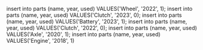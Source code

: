 insert into parts (name, year, used) VALUES('Wheel', '2022', 1);
insert into parts (name, year, used) VALUES('Clutch', '2023', 0);
insert into parts (name, year, used) VALUES('Battery', '2023', 1);
insert into parts (name, year, used) VALUES('Clutch', '2022', 0);
insert into parts (name, year, used) VALUES('Axle', '2020', 1);
insert into parts (name, year, used) VALUES('Engine', '2018', 1)